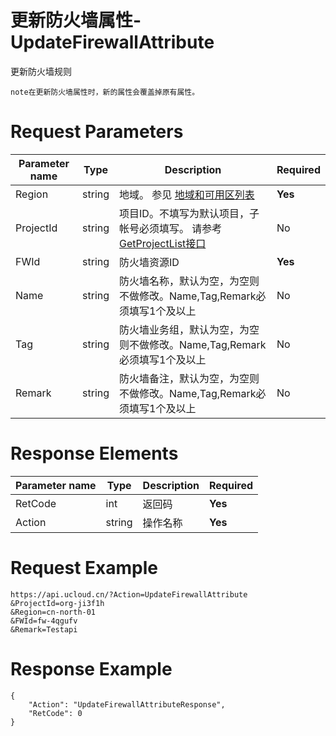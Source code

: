 # 更新防火墙属性-UpdateFirewallAttribute

更新防火墙规则

```
note在更新防火墙属性时，新的属性会覆盖掉原有属性。
```

# Request Parameters
|Parameter name|Type|Description|Required|
|---|---|---|---|
|Region|string|地域。 参见 [地域和可用区列表](api/summary/regionlist)|**Yes**|
|ProjectId|string|项目ID。不填写为默认项目，子帐号必须填写。 请参考[GetProjectList接口](api/summary/get_project_list)|No|
|FWId|string|防火墙资源ID|**Yes**|
|Name|string|防火墙名称，默认为空，为空则不做修改。Name,Tag,Remark必须填写1个及以上|No|
|Tag|string|防火墙业务组，默认为空，为空则不做修改。Name,Tag,Remark必须填写1个及以上|No|
|Remark|string|防火墙备注，默认为空，为空则不做修改。Name,Tag,Remark必须填写1个及以上|No|

# Response Elements
|Parameter name|Type|Description|Required|
|---|---|---|---|
|RetCode|int|返回码|**Yes**|
|Action|string|操作名称|**Yes**|

# Request Example
```
https://api.ucloud.cn/?Action=UpdateFirewallAttribute
&ProjectId=org-ji3f1h
&Region=cn-north-01
&FWId=fw-4qgufv
&Remark=Testapi
```

# Response Example
```
{
    "Action": "UpdateFirewallAttributeResponse", 
    "RetCode": 0
}
```

